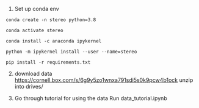 1. Set up conda env 
```
conda create -n stereo python=3.8
```

```
conda activate stereo
```
```
conda install -c anaconda ipykernel
```

```
python -m ipykernel install --user --name=stereo
```

```
pip install -r requirements.txt
```

2. download data
https://cornell.box.com/s/6g9y5zo1wnxa791sdi5s0k9pcw4b1ock
unzip into drives/

3. Go through tutorial for using the data
Run data_tutorial.ipynb  
